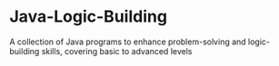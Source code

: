 # Java-Logic-Building
A collection of Java programs to enhance problem-solving and logic-building skills, covering basic to advanced levels
